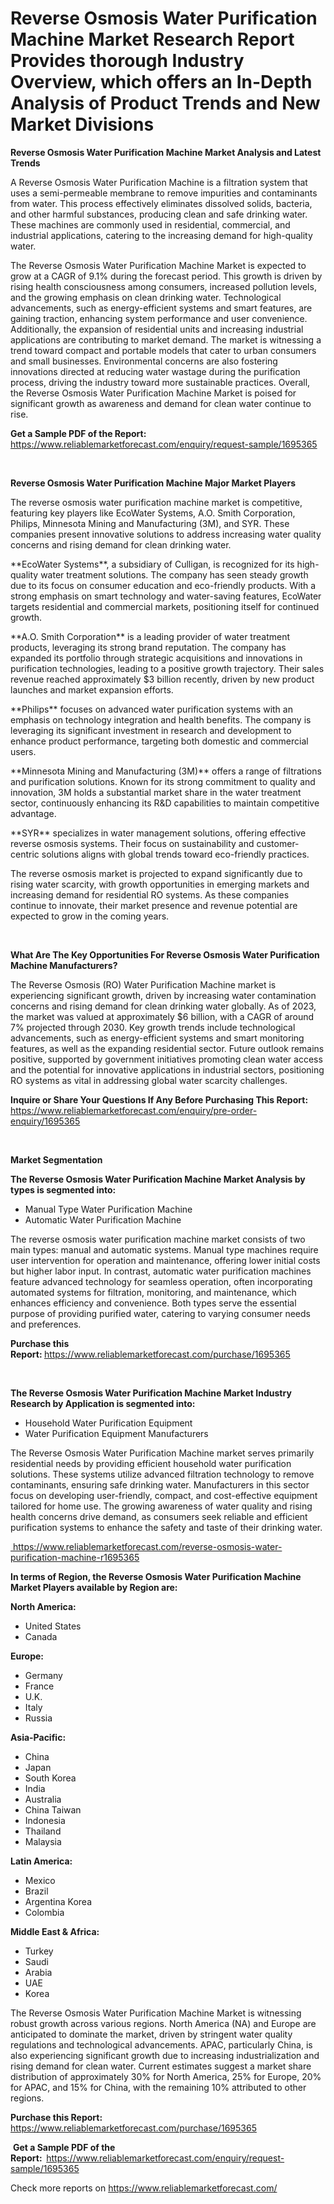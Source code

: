 <p><h1>Reverse Osmosis Water Purification Machine Market Research Report Provides thorough Industry Overview, which offers an In-Depth Analysis of Product Trends and New Market Divisions</h1></p><p><strong>Reverse Osmosis Water Purification Machine Market Analysis and Latest Trends</strong></p>
<p><p>A Reverse Osmosis Water Purification Machine is a filtration system that uses a semi-permeable membrane to remove impurities and contaminants from water. This process effectively eliminates dissolved solids, bacteria, and other harmful substances, producing clean and safe drinking water. These machines are commonly used in residential, commercial, and industrial applications, catering to the increasing demand for high-quality water.</p><p>The Reverse Osmosis Water Purification Machine Market is expected to grow at a CAGR of 9.1% during the forecast period. This growth is driven by rising health consciousness among consumers, increased pollution levels, and the growing emphasis on clean drinking water. Technological advancements, such as energy-efficient systems and smart features, are gaining traction, enhancing system performance and user convenience. Additionally, the expansion of residential units and increasing industrial applications are contributing to market demand. The market is witnessing a trend toward compact and portable models that cater to urban consumers and small businesses. Environmental concerns are also fostering innovations directed at reducing water wastage during the purification process, driving the industry toward more sustainable practices. Overall, the Reverse Osmosis Water Purification Machine Market is poised for significant growth as awareness and demand for clean water continue to rise.</p></p>
<p><strong>Get a Sample PDF of the Report:&nbsp;</strong> <a href="https://www.reliablemarketforecast.com/enquiry/request-sample/1695365?utm_campaign=3452&utm_medium=2&utm_source=Github&utm_content=ia&utm_term=10042025&utm_id=reverse-osmosis-water-purification-machine">https://www.reliablemarketforecast.com/enquiry/request-sample/1695365</a></p>
<p>&nbsp;</p>
<p><strong>Reverse Osmosis Water Purification Machine Major Market Players</strong></p>
<p><p>The reverse osmosis water purification machine market is competitive, featuring key players like EcoWater Systems, A.O. Smith Corporation, Philips, Minnesota Mining and Manufacturing (3M), and SYR. These companies present innovative solutions to address increasing water quality concerns and rising demand for clean drinking water.</p><p>**EcoWater Systems**, a subsidiary of Culligan, is recognized for its high-quality water treatment solutions. The company has seen steady growth due to its focus on consumer education and eco-friendly products. With a strong emphasis on smart technology and water-saving features, EcoWater targets residential and commercial markets, positioning itself for continued growth.</p><p>**A.O. Smith Corporation** is a leading provider of water treatment products, leveraging its strong brand reputation. The company has expanded its portfolio through strategic acquisitions and innovations in purification technologies, leading to a positive growth trajectory. Their sales revenue reached approximately $3 billion recently, driven by new product launches and market expansion efforts.</p><p>**Philips** focuses on advanced water purification systems with an emphasis on technology integration and health benefits. The company is leveraging its significant investment in research and development to enhance product performance, targeting both domestic and commercial users.</p><p>**Minnesota Mining and Manufacturing (3M)** offers a range of filtrations and purification solutions. Known for its strong commitment to quality and innovation, 3M holds a substantial market share in the water treatment sector, continuously enhancing its R&D capabilities to maintain competitive advantage.</p><p>**SYR** specializes in water management solutions, offering effective reverse osmosis systems. Their focus on sustainability and customer-centric solutions aligns with global trends toward eco-friendly practices.</p><p>The reverse osmosis market is projected to expand significantly due to rising water scarcity, with growth opportunities in emerging markets and increasing demand for residential RO systems. As these companies continue to innovate, their market presence and revenue potential are expected to grow in the coming years.</p></p>
<p>&nbsp;</p>
<p><strong>What Are The Key Opportunities For Reverse Osmosis Water Purification Machine Manufacturers?</strong></p>
<p><p>The Reverse Osmosis (RO) Water Purification Machine market is experiencing significant growth, driven by increasing water contamination concerns and rising demand for clean drinking water globally. As of 2023, the market was valued at approximately $6 billion, with a CAGR of around 7% projected through 2030. Key growth trends include technological advancements, such as energy-efficient systems and smart monitoring features, as well as the expanding residential sector. Future outlook remains positive, supported by government initiatives promoting clean water access and the potential for innovative applications in industrial sectors, positioning RO systems as vital in addressing global water scarcity challenges.</p></p>
<p><strong>Inquire or Share Your Questions If Any Before Purchasing This Report:</strong> <a href="https://www.reliablemarketforecast.com/enquiry/pre-order-enquiry/1695365?utm_campaign=3452&utm_medium=2&utm_source=Github&utm_content=ia&utm_term=10042025&utm_id=reverse-osmosis-water-purification-machine">https://www.reliablemarketforecast.com/enquiry/pre-order-enquiry/1695365</a></p>
<p>&nbsp;</p>
<p><strong>Market Segmentation</strong></p>
<p><strong>The Reverse Osmosis Water Purification Machine Market Analysis by types is segmented into:</strong></p>
<p><ul><li>Manual Type Water Purification Machine</li><li>Automatic Water Purification Machine</li></ul></p>
<p><p>The reverse osmosis water purification machine market consists of two main types: manual and automatic systems. Manual type machines require user intervention for operation and maintenance, offering lower initial costs but higher labor input. In contrast, automatic water purification machines feature advanced technology for seamless operation, often incorporating automated systems for filtration, monitoring, and maintenance, which enhances efficiency and convenience. Both types serve the essential purpose of providing purified water, catering to varying consumer needs and preferences.</p></p>
<p><strong>Purchase this Report:&nbsp;</strong><a href="https://www.reliablemarketforecast.com/purchase/1695365?utm_campaign=3452&utm_medium=2&utm_source=Github&utm_content=ia&utm_term=10042025&utm_id=reverse-osmosis-water-purification-machine">https://www.reliablemarketforecast.com/purchase/1695365</a></p>
<p>&nbsp;</p>
<p><strong>The Reverse Osmosis Water Purification Machine Market Industry Research by Application is segmented into:</strong></p>
<p><ul><li>Household Water Purification Equipment</li><li>Water Purification Equipment Manufacturers</li></ul></p>
<p><p>The Reverse Osmosis Water Purification Machine market serves primarily residential needs by providing efficient household water purification solutions. These systems utilize advanced filtration technology to remove contaminants, ensuring safe drinking water. Manufacturers in this sector focus on developing user-friendly, compact, and cost-effective equipment tailored for home use. The growing awareness of water quality and rising health concerns drive demand, as consumers seek reliable and efficient purification systems to enhance the safety and taste of their drinking water.</p></p>
<p><a href="https://www.reliablemarketforecast.com/reverse-osmosis-water-purification-machine-r1695365?utm_campaign=3452&utm_medium=2&utm_source=Github&utm_content=ia&utm_term=10042025&utm_id=reverse-osmosis-water-purification-machine">&nbsp;https://www.reliablemarketforecast.com/reverse-osmosis-water-purification-machine-r1695365</a></p>
<p><strong>In terms of Region, the Reverse Osmosis Water Purification Machine Market Players available by Region are:</strong></p>
<p>
    <p> <strong> North America: </strong>
        <ul>
            <li>United States</li>
            <li>Canada</li>
        </ul>
        </p> 
    <p> <strong> Europe: </strong>
        <ul>
            <li>Germany</li>
            <li>France</li>
            <li>U.K.</li>
            <li>Italy</li>
            <li>Russia</li>
        </ul>
        </p> 
    <p> <strong> Asia-Pacific: </strong>
        <ul>
            <li>China</li>
            <li>Japan</li>
            <li>South Korea</li>
            <li>India</li>
            <li>Australia</li>
            <li>China Taiwan</li>
            <li>Indonesia</li>
            <li>Thailand</li>
            <li>Malaysia</li>
        </ul>
        </p> 
    <p> <strong> Latin America: </strong>
        <ul>
            <li>Mexico</li>
            <li>Brazil</li>
            <li>Argentina Korea</li>
            <li>Colombia</li>
        </ul>
        </p> 
    <p> <strong> Middle East & Africa: </strong>
        <ul>
            <li>Turkey</li>
            <li>Saudi</li>
            <li>Arabia</li>
            <li>UAE</li>
            <li>Korea</li>
        </ul>
    </p>
    </p>
<p><p>The Reverse Osmosis Water Purification Machine Market is witnessing robust growth across various regions. North America (NA) and Europe are anticipated to dominate the market, driven by stringent water quality regulations and technological advancements. APAC, particularly China, is also experiencing significant growth due to increasing industrialization and rising demand for clean water. Current estimates suggest a market share distribution of approximately 30% for North America, 25% for Europe, 20% for APAC, and 15% for China, with the remaining 10% attributed to other regions.</p></p>
<p><strong>Purchase this Report: </strong><a href="https://www.reliablemarketforecast.com/purchase/1695365?utm_campaign=3452&utm_medium=2&utm_source=Github&utm_content=ia&utm_term=10042025&utm_id=reverse-osmosis-water-purification-machine">https://www.reliablemarketforecast.com/purchase/1695365</a></p>
<p>&nbsp;<strong>Get a Sample PDF of the Report:&nbsp;&nbsp;</strong><a href="https://www.reliablemarketforecast.com/enquiry/request-sample/1695365?utm_campaign=3452&utm_medium=2&utm_source=Github&utm_content=ia&utm_term=10042025&utm_id=reverse-osmosis-water-purification-machine">https://www.reliablemarketforecast.com/enquiry/request-sample/1695365</a></p>
<p><strong></strong></p>
<p>Check more reports on <a href="https://www.reliablemarketforecast.com/?utm_campaign=3452&utm_medium=2&utm_source=Github&utm_content=ia&utm_term=10042025&utm_id=reverse-osmosis-water-purification-machine">https://www.reliablemarketforecast.com/</a></p>